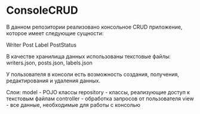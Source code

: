 # ConsoleCRUD
В данном репозитории реализовано консольное CRUD приложение, которое имеет следующие сущности:

Writer
Post
Label
PostStatus

В качестве хранилища данных использованы текстовые файлы:
writers.json, posts.json, labels.json

У пользователя в консоли есть возможность создания, получения, редактирования и удаления данных.

Слои:
model - POJO классы
repository - классы, реализующие доступ к текстовым файлам
controller - обработка запросов от пользователя
view - все данные, необходимые для работы с консолью
